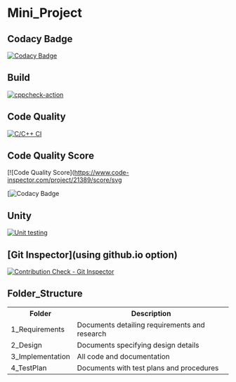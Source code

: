 # Mini_Project

## Codacy Badge
[![Codacy Badge](https://app.codacy.com/project/badge/Grade/c8fda7ebd0c64343935d21413c4114e3)](https://www.codacy.com/gh/pavanyadav007/Mini_Project/dashboard?utm_source=github.com&amp;utm_medium=referral&amp;utm_content=pavanyadav007/Mini_Project&amp;utm_campaign=Badge_Grade)

## Build
[![cppcheck-action](https://github.com/pavanyadav007/Mini_Project/actions/workflows/cppcheck.yml/badge.svg)](https://github.com/pavanyadav007/Mini_Project/actions/workflows/cppcheck.yml)

## Code Quality
[![C/C++ CI](https://github.com/pavanyadav007/Mini_Project/actions/workflows/c-build.yml/badge.svg)](https://github.com/pavanyadav007/Mini_Project/actions/workflows/c-build.yml)

## Code Quality Score
[![Code Quality Score](https://www.code-inspector.com/project/21389/score/svg

[![Codacy Badge](https://www.code-inspector.com/project/21336/score/svg)

## Unity
[![Unit testing](https://github.com/pavanyadav007/Mini_Project/actions/workflows/unit-test.yml/badge.svg)](https://github.com/pavanyadav007/Mini_Project/actions/workflows/unit-test.yml)

## [Git Inspector](using github.io option)
[![Contribution Check - Git Inspector](https://github.com/pavanyadav007/Mini_Project/actions/workflows/arc-gitinspector.yml/badge.svg)](https://github.com/pavanyadav007/Mini_Project/actions/workflows/arc-gitinspector.yml)

## Folder_Structure
<table style="width:100%">
  <tr>
    <th>Folder</th>
    <th>Description</th>
  </tr>
  <tr>
    <td>1_Requirements</td>
    <td>Documents detailing requirements and research</td>
  </tr>
  <tr>
    <td>2_Design</td>
    <td>Documents specifying design details</td>
  </tr>
  <tr>
    <td>3_Implementation</td>
    <td>All code and documentation</td>
  </tr>
  <tr>
    <td>4_TestPlan</td>
    <td>Documents with test plans and procedures</td>
  </tr>
  </table>
